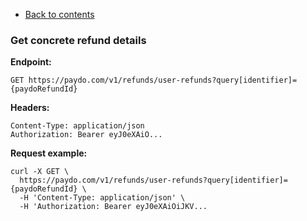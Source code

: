 * [Back to contents](../Readme.md#contents)

### Get concrete refund details

**Endpoint:**

`GET https://paydo.com/v1/refunds/user-refunds?query[identifier]={paydoRefundId}`

**Headers:**

    Content-Type: application/json
    Authorization: Bearer eyJ0eXAiO...

**Request example:**

```shell script
curl -X GET \
  https://paydo.com/v1/refunds/user-refunds?query[identifier]={paydoRefundId} \
  -H 'Content-Type: application/json' \
  -H 'Authorization: Bearer eyJ0eXAiOiJKV...
```
